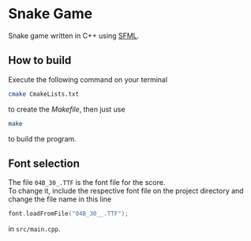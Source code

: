# Snake Game
Snake game written in C++ using [SFML](https://github.com/SFML/SFML).

## How to build

Execute the following command on your terminal
```bash
cmake CmakeLists.txt
```
to create the _Makefile_, then just use 
```bash
make
```
to build the program.

## Font selection
The file ```04B_30_.TTF``` is the font file for the score.  
To change it, include the respective font file on the project directory
and change the file name in this line
```C++
font.loadFromFile("04B_30__.TTF");
```

in ```src/main.cpp```.

